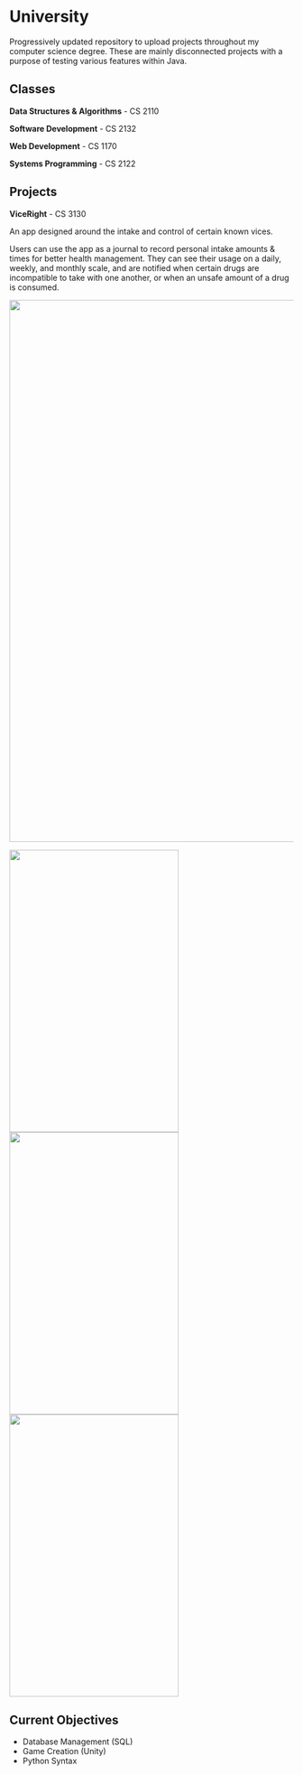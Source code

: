 # University

Progressively updated repository to upload projects throughout my computer science degree. These are mainly disconnected projects with a purpose of testing various features within Java.


## Classes

**Data Structures & Algorithms** - CS 2110

**Software Development** - CS 2132

**Web Development** - CS 1170

**Systems Programming** - CS 2122


## Projects

**ViceRight** - CS 3130

An app designed around the intake and control of certain known vices.

 Users can use the app as a journal to record personal intake amounts & times for better health management. They can see their usage on a daily, weekly, and
 monthly scale, and are notified when certain drugs are incompatible to take with one another, or when an unsafe amount of a drug is consumed.

 <p align="center">
    <img src="https://imgur.com/B4UyoGl.png" width="583px" height="960"/>


<p align="left">

   <img src="https://imgur.com/9r8Uzbm.png" width="300px" height="500px"/>

   <img src="https://imgur.com/soRiGDD.png" width="300px" height="500px"/>

   <img src="https://imgur.com/8ApV46d.png" width="300px" height="500px"/>
</p>


## Current Objectives

* Database Management (SQL)
* Game Creation (Unity)
* Python Syntax
